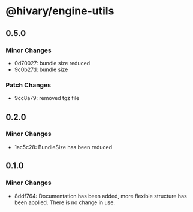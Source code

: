 # @hivary/engine-utils

## 0.5.0

### Minor Changes

- 0d70027: bundle size reduced
- 9c0b27d: bundle size

### Patch Changes

- 9cc8a79: removed tgz file

## 0.2.0

### Minor Changes

- 1ac5c28: BundleSize has been reduced

## 0.1.0

### Minor Changes

- 8ddf764: Documentation has been added, more flexible structure has been applied. There is no change in use.

